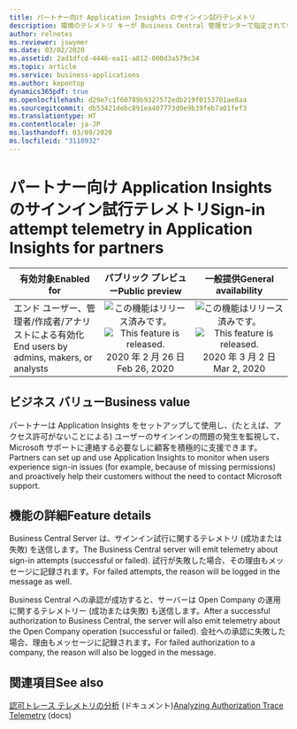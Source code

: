 ```yaml
---
title: パートナー向け Application Insights のサインイン試行テレメトリ
description: 環境のテレメトリ キーが Business Central 管理センターで指定されている場合、サーバーはサインイン試行に関するテレメトリ (成功または失敗) を Application Insights に送信します。
author: relnotes
ms.reviewer: jswymer
ms.date: 03/02/2020
ms.assetid: 2ad1dfcd-4446-ea11-a812-000d3a579c34
ms.topic: article
ms.service: business-applications
ms.author: kepontop
dynamics365pdf: true
ms.openlocfilehash: d29e7c1f60789b9327572edb219f0153701ae8aa
ms.sourcegitcommit: db53421debc891ea407773d0e9b39feb7a01fef3
ms.translationtype: HT
ms.contentlocale: ja-JP
ms.lasthandoff: 03/09/2020
ms.locfileid: "3110932"
---
```

# <a name="sign-in-attempt-telemetry-in-application-insights-for-partners"></a><span data-ttu-id="c75dd-103">パートナー向け Application Insights のサインイン試行テレメトリ</span><span class="sxs-lookup"><span data-stu-id="c75dd-103">Sign-in attempt telemetry in Application Insights for partners</span></span>


| <span data-ttu-id="c75dd-104">有効対象</span><span class="sxs-lookup"><span data-stu-id="c75dd-104">Enabled for</span></span>    |  <span data-ttu-id="c75dd-105">パブリック プレビュー</span><span class="sxs-lookup"><span data-stu-id="c75dd-105">Public preview</span></span> | <span data-ttu-id="c75dd-106">一般提供</span><span class="sxs-lookup"><span data-stu-id="c75dd-106">General availability</span></span> | 
| ---------- | :----------: |:----------: |
|<span data-ttu-id="c75dd-107">エンド ユーザー、管理者/作成者/アナリストによる有効化</span><span class="sxs-lookup"><span data-stu-id="c75dd-107">End users by admins, makers, or analysts</span></span>|<span data-ttu-id="c75dd-108">![この機能はリリース済みです。](/dynamics365-release-plan/media/green-checkmark.png "この機能はリリース済みです。")</span><span class="sxs-lookup"><span data-stu-id="c75dd-108">![This feature is released.](/dynamics365-release-plan/media/green-checkmark.png "This feature is released.")</span></span> <span data-ttu-id="c75dd-109">2020 年 2 月 26 日</span><span class="sxs-lookup"><span data-stu-id="c75dd-109">Feb 26, 2020</span></span>| <span data-ttu-id="c75dd-110">![この機能はリリース済みです。](/dynamics365-release-plan/media/green-checkmark.png "この機能はリリース済みです。")</span><span class="sxs-lookup"><span data-stu-id="c75dd-110">![This feature is released.](/dynamics365-release-plan/media/green-checkmark.png "This feature is released.")</span></span> <span data-ttu-id="c75dd-111">2020 年 3 月 2 日</span><span class="sxs-lookup"><span data-stu-id="c75dd-111">Mar 2, 2020</span></span>|


## <a name="business-value"></a><span data-ttu-id="c75dd-112">ビジネス バリュー</span><span class="sxs-lookup"><span data-stu-id="c75dd-112">Business value</span></span>
<!-- bv start -->
<span data-ttu-id="c75dd-113">パートナーは Application Insights をセットアップして使用し、(たとえば、アクセス許可がないことによる) ユーザーのサインインの問題の発生を監視して、Microsoft サポートに連絡する必要なしに顧客を積極的に支援できます。</span><span class="sxs-lookup"><span data-stu-id="c75dd-113">Partners can set up and use Application Insights to monitor when users experience sign-in issues (for example, because of missing permissions) and proactively help their customers without the need to contact Microsoft support.</span></span>
<!-- bv end -->



## <a name="feature-details"></a><span data-ttu-id="c75dd-114">機能の詳細</span><span class="sxs-lookup"><span data-stu-id="c75dd-114">Feature details</span></span>
<!--feature detail start -->
<span data-ttu-id="c75dd-115">Business Central Server は、サインイン試行に関するテレメトリ (成功または失敗) を送信します。</span><span class="sxs-lookup"><span data-stu-id="c75dd-115">The Business Central server will emit telemetry about sign-in attempts (successful or failed).</span></span> <span data-ttu-id="c75dd-116">試行が失敗した場合、その理由もメッセージに記録されます。</span><span class="sxs-lookup"><span data-stu-id="c75dd-116">For failed attempts, the reason will be logged in the message as well.</span></span> 

<span data-ttu-id="c75dd-117">Business Central への承認が成功すると、サーバーは Open Company の運用に関するテレメトリー (成功または失敗) も送信します。</span><span class="sxs-lookup"><span data-stu-id="c75dd-117">After a successful authorization to Business Central, the server will also emit telemetry about the Open Company operation (successful or failed).</span></span> <span data-ttu-id="c75dd-118">会社への承認に失敗した場合、理由もメッセージに記録されます。</span><span class="sxs-lookup"><span data-stu-id="c75dd-118">For failed authorization to a company, the reason will also be logged in the message.</span></span>
<!--feature detail end -->










## <a name="see-also"></a><span data-ttu-id="c75dd-119">関連項目</span><span class="sxs-lookup"><span data-stu-id="c75dd-119">See also</span></span>

<span data-ttu-id="c75dd-120">[認可トレース テレメトリの分析](https://docs.microsoft.com/dynamics365/business-central/dev-itpro/administration/telemetry-authorization-trace) (ドキュメント)</span><span class="sxs-lookup"><span data-stu-id="c75dd-120">[Analyzing Authorization Trace Telemetry](https://docs.microsoft.com/dynamics365/business-central/dev-itpro/administration/telemetry-authorization-trace) (docs)</span></span>
